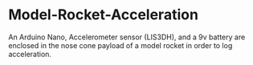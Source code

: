 # Model-Rocket-Acceleration
An Arduino Nano, Accelerometer sensor (LIS3DH), and a 9v battery are enclosed in the nose cone payload of a model rocket in order to log acceleration.
